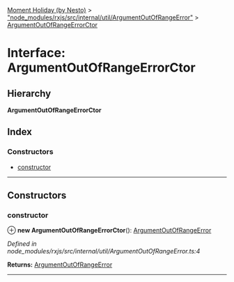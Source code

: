 [Moment Holiday (by Nesto)](../README.md) > ["node_modules/rxjs/src/internal/util/ArgumentOutOfRangeError"](../modules/_node_modules_rxjs_src_internal_util_argumentoutofrangeerror_.md) > [ArgumentOutOfRangeErrorCtor](../interfaces/_node_modules_rxjs_src_internal_util_argumentoutofrangeerror_.argumentoutofrangeerrorctor.md)

# Interface: ArgumentOutOfRangeErrorCtor

## Hierarchy

**ArgumentOutOfRangeErrorCtor**

## Index

### Constructors

* [constructor](_node_modules_rxjs_src_internal_util_argumentoutofrangeerror_.argumentoutofrangeerrorctor.md#constructor)

---

## Constructors

<a id="constructor"></a>

###  constructor

⊕ **new ArgumentOutOfRangeErrorCtor**(): [ArgumentOutOfRangeError](_node_modules_rxjs_src_internal_util_argumentoutofrangeerror_.argumentoutofrangeerror.md)

*Defined in node_modules/rxjs/src/internal/util/ArgumentOutOfRangeError.ts:4*

**Returns:** [ArgumentOutOfRangeError](_node_modules_rxjs_src_internal_util_argumentoutofrangeerror_.argumentoutofrangeerror.md)

___

